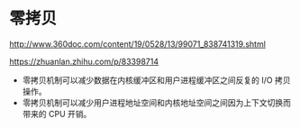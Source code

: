 # 零拷贝

http://www.360doc.com/content/19/0528/13/99071_838741319.shtml

https://zhuanlan.zhihu.com/p/83398714

- 零拷贝机制可以减少数据在内核缓冲区和用户进程缓冲区之间反复的 I/O 拷贝操作。
- 零拷贝机制可以减少用户进程地址空间和内核地址空间之间因为上下文切换而带来的 CPU 开销。

